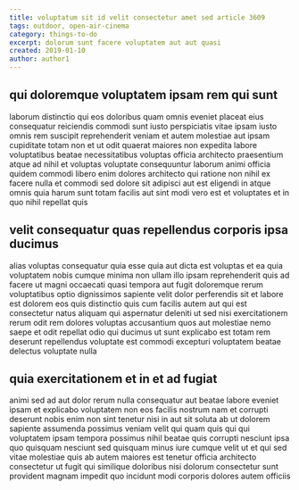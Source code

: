 ```yaml
---
title: voluptatum sit id velit consectetur amet sed article 3609
tags: outdoor, open-air-cinema
category: things-to-do
excerpt: dolorum sunt facere voluptatem aut aut quasi
created: 2019-01-10
author: author1
---
```


## qui doloremque voluptatem ipsam rem qui sunt

laborum distinctio qui eos doloribus quam omnis eveniet placeat eius consequatur reiciendis commodi sunt iusto perspiciatis vitae ipsam iusto omnis rem suscipit reprehenderit veniam et autem molestiae aut ipsam cupiditate totam non et ut odit quaerat maiores non expedita labore voluptatibus beatae necessitatibus voluptas officia architecto praesentium atque ad nihil et voluptas voluptate consequuntur laborum animi officia quidem commodi libero enim dolores architecto qui ratione non nihil ex facere nulla et commodi sed dolore sit adipisci aut est eligendi in atque omnis quia harum sunt totam facilis aut sint modi vero est et voluptates et in quo nihil repellat quis

## velit consequatur quas repellendus corporis ipsa ducimus

alias voluptas consequatur quia esse quia aut dicta est voluptas et ea quia voluptatem nobis cumque minima non ullam illo ipsam reprehenderit quis ad facere ut magni occaecati quasi tempora aut fugit doloremque rerum voluptatibus optio dignissimos sapiente velit dolor perferendis sit et labore est dolorem eos quis distinctio quis cum facilis autem aut qui est consectetur natus aliquam qui aspernatur deleniti ut sed nisi exercitationem rerum odit rem dolores voluptas accusantium quos aut molestiae nemo saepe et odit repellat odio qui ducimus ut sunt explicabo est totam rem deserunt repellendus voluptate est commodi excepturi voluptatem beatae delectus voluptate nulla

## quia exercitationem et in et ad fugiat

animi sed ad aut dolor rerum nulla consequatur aut beatae labore eveniet ipsam et explicabo voluptatem non eos facilis nostrum nam et corrupti deserunt nobis enim non sint tenetur nisi in aut sit soluta ab ut dolorem sapiente assumenda possimus veniam velit qui quam quis qui qui voluptatem ipsam tempora possimus nihil beatae quis corrupti nesciunt ipsa quo quisquam nesciunt sed quisquam minus iure cumque velit ut et qui sed vitae molestiae quis ab autem maiores est tenetur officia architecto consectetur ut fugit qui similique doloribus nisi dolorum consectetur sunt provident magnam impedit quo incidunt modi corporis dolores autem officiis
